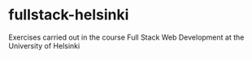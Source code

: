 # fullstack-helsinki
Exercises carried out in the course Full Stack Web Development at the University of Helsinki
